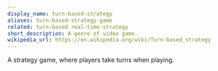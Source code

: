 ```yaml
---
display_name: turn-based-strategy
aliases: turn-based-strategy-game
related: turn-based real-time-strategy
short_description: A genre of video game.
wikipedia_url: https://en.wikipedia.org/wiki/Turn-based_strategy
---
```

A strategy game, where players take turns when playing.